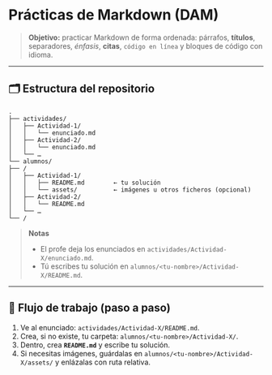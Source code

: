# Prácticas de **Markdown** (DAM)

> **Objetivo:** practicar Markdown de forma ordenada: párrafos, **títulos**, separadores, *énfasis*, **citas**, `código en línea` y bloques de código con idioma.

---

## 🗂️ Estructura del repositorio
```
.
├── actividades/
│   ├── Actividad-1/
│   │   └── enunciado.md
│   ├── Actividad-2/
│   │   └── enunciado.md
│   └── …
└── alumnos/
├── /
│   ├── Actividad-1/
│   │   ├── README.md        ← tu solución
│   │   └── assets/          ← imágenes u otros ficheros (opcional)
│   ├── Actividad-2/
│   │   └── README.md
│   └── …
└── /
```

> **Notas**
> - El profe deja los enunciados en `actividades/Actividad-X/enunciado.md`.
> - Tú escribes tu solución en `alumnos/<tu-nombre>/Actividad-X/README.md`.

---

## 🧭 Flujo de trabajo (paso a paso)

1. Ve al enunciado: `actividades/Actividad-X/README.md`.
2. Crea, si no existe, tu carpeta: `alumnos/<tu-nombre>/Actividad-X/`.
3. Dentro, crea **`README.md`** y escribe tu solución.
4. Si necesitas imágenes, guárdalas en `alumnos/<tu-nombre>/Actividad-X/assets/` y enlázalas con ruta relativa.
